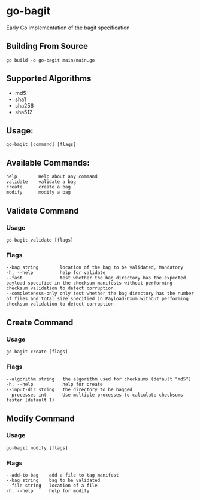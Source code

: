 # go-bagit
Early Go implementation of the bagit specification

## Building From Source
`go build -o go-bagit main/main.go`

## Supported Algorithms
* md5
* sha1
* sha256
* sha512

## Usage:
`go-bagit [command] [flags]`

## Available Commands:
    help        Help about any command
    validate    validate a bag
    create      create a bag
    modify      modify a bag

## Validate Command

### Usage
`go-bagit validate [flags]`

### Flags
    --bag string        location of the bag to be validated, Mandatory
    -h, --help          help for validate
    --fast              test whether the bag directory has the expected payload specified in the checksum manifests without performing checksum validation to detect corruption
    --completeness-only only test whether the bag directory has the number of files and total size specified in Payload-Oxum without performing checksum validation to detect corruption

## Create Command

### Usage
`go-bagit create [flags]`

### Flags

    --algorithm string   the algorithm used for checksums (default "md5")
    -h, --help           help for create
    --input-dir string   the directory to be bagged
    --processes int      Use multiple processes to calculate checksums faster (default 1)

## Modify Command

### Usage
`go-bagit modify [flags]`

### Flags
    --add-to-bag    add a file to tag manifest
    --bag string    bag to be validated
    --file string   location of a file
    -h, --help      help for modify
    
